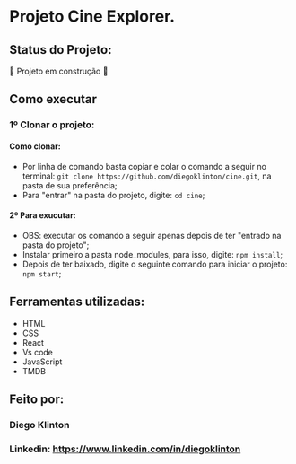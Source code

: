 # Projeto Cine Explorer.

## Status do Projeto:
:construction: Projeto em construção :construction:

## Como executar
### 1º Clonar o projeto:
#### Como clonar: 
* Por linha de comando basta copiar e colar o comando a seguir no terminal: `git clone https://github.com/diegoklinton/cine.git`, na pasta de sua preferência;
* Para "entrar" na pasta do projeto, digite: `cd cine`;

#### 2º Para exucutar:
* OBS: executar os comando a seguir apenas depois de ter "entrado na pasta do projeto";
* Instalar primeiro a pasta node_modules, para isso, digite: `npm install`;
* Depois de ter baixado, digite o seguinte comando para iniciar o projeto: `npm start`;
## Ferramentas utilizadas:

* HTML
* CSS
* React
* Vs code
* JavaScript
* TMDB
## Feito por:

### Diego Klinton

### Linkedin: https://www.linkedin.com/in/diegoklinton
